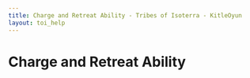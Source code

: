 ```yaml
---
title: Charge and Retreat Ability - Tribes of Isoterra - KitleOyun
layout: toi_help
---
```


<h1 class="h1">Charge and Retreat Ability</h1>
